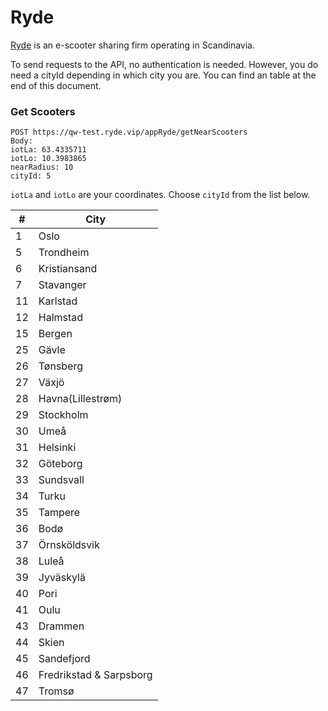 # Ryde
[Ryde](https://www.ryde-technology.com) is an e-scooter sharing firm operating in Scandinavia.

To send requests to the API, no authentication is needed. However, you do need a cityId depending in which city you are. You can find an table at the end of this document.

### Get Scooters
```
POST https://qw-test.ryde.vip/appRyde/getNearScooters
Body:
iotLa: 63.4335711
iotLo: 10.3983865
nearRadius: 10
cityId: 5
```

`iotLa` and `iotLo` are your coordinates. Choose `cityId` from the list below.


| #   | City                      |
| --- | ------------------------- |
| 1   | Oslo                      |
| 5   | Trondheim                 |
| 6   | Kristiansand              |
| 7   | Stavanger                 |
| 11  | Karlstad                  |
| 12  | Halmstad                  |
| 15  | Bergen                    |
| 25  | Gävle                     |
| 26  | Tønsberg                  |
| 27  | Växjö                     |
| 28  | Havna(Lillestrøm)         |
| 29  | Stockholm                 |
| 30  | Umeå                      |
| 31  | Helsinki                  |
| 32  | Göteborg                  |
| 33  | Sundsvall                 |
| 34  | Turku                     |
| 35  | Tampere                   |
| 36  | Bodø                      |
| 37  | Örnsköldsvik              |
| 38  | Luleå                     |
| 39  | Jyväskylä                 |
| 40  | Pori                      |
| 41  | Oulu                      |
| 43  | Drammen                   |
| 44  | Skien                     |
| 45  | Sandefjord                |
| 46  | Fredrikstad & Sarpsborg   |
| 47  | Tromsø                    |
